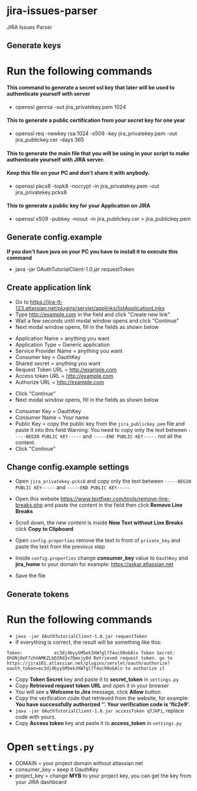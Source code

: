 # jira-issues-parser
JIRA Issues Parser

Generate keys
-------------

# Run the following commands

#### This command to generate a secret ssl key that later will be used to authenticate yourself with server
- openssl genrsa -out jira_privatekey.pem 1024

#### This to generate a public certification from your secret key for one year
- openssl req -newkey rsa:1024 -x509 -key jira_privatekey.pem -out jira_publickey.cer -days 365

#### This to generate the main file that you will be using in your script to make authenticate yourself with JIRA server.
#### Keep this file on your PC and don't share it with anybody.
- openssl pkcs8 -topk8 -nocrypt -in jira_privatekey.pem -out jira_privatekey.pcks8

#### This to generate a public key for your Application on JIRA
- openssl x509 -pubkey -noout -in jira_publickey.cer  > jira_publickey.pem

Generate config.example
-----------------------

**If you don't have java on your PC you have to install it to execute this command**

- java -jar OAuthTutorialClient-1.0.jar requestToken

Create application link
-----------------------

- Go to https://jira-tt-123.atlassian.net/plugins/servlet/applinks/listApplicationLinks
- Type http://example.com in the field and click "Create new link"
- Wait a few seconds until modal window opens and click "Continue"
- Next modal window opens, fill in the fields as shown below
* Application Name = anything you want
* Application Type = Generic application
* Service Provider Name = anything you want
* Consumer key = OauthKey
* Shared secret = anything you want
* Request Token URL = http://example.com
* Access token URL = http://example.com
* Authorize URL = http://example.com
- Click "Continue"
- Next modal window opens, fill in the fields as shown below
* Consumer Key = OauthKey
* Consumer Name = Your name
* Public Key = copy the public key from the `jira_publickey.pem` file and paste it into this field
  Warning: You need to copy only the text between `-----BEGIN PUBLIC KEY-----` and `-----END PUBLIC KEY-----` not all the content.
* Click "Continue"

Change config.example settings
------------------------------

- Open `jira_privatekey.pcks8` and copy only the text between `-----BEGIN PUBLIC KEY-----` and `-----END PUBLIC KEY-----`
- Open this website https://www.textfixer.com/tools/remove-line-breaks.php and paste the content in the field then click **Remove Line Breaks**
- Scroll down, the new content is inside **New Text without Line Breaks** click **Copy to Clipboard**
- Open `config.properties` remove the text in front of `private_key` and paste the text from the previous step
- Inside `config.properties` change **consumer_key** value to `OauthKey` and **jira_home** to your domain for example: https://askar.atlassian.net

- Save the file

Generate tokens
---------------

# Run the following commands

- `java -jar OAuthTutorialClient-1.0.jar requestToken`
- If everything is correct, the result will be something like this:

`
Token:            ec3dj4byySM5ek3XW7gl7f4oc99obAlo
Token Secret:   OhONj0eF7zhXAMKZLbD2Rd3x7Dmxjy0d
Retrieved request token. go to https://jira101.atlassian.net/plugins/servlet/oauth/authorize?oauth_token=ec3dj4byySM5ek3XW7gl7f4oc99obAlo to authorize it
`

- Copy **Token Secret** key and paste it to **secret_token** in `settings.py`
- Copy **Retrieved request token URL** and open it in your browser
- You will see a **Welcome to Jira** message, click **Allow** button
- Copy the verification code that retrieved from the website, for example: **You have successfully authorized ''. Your verification code is 'fIc2e9'.**
- `java -jar OAuthTutorialClient-1.0.jar accessToken qTJkPi`, replace code with yours.
- Copy **Access token** key and paste it to **access_token** in `settings.py`

# Open `settings.py`

- DOMAIN = your project domain without atlassian.net
- consumer_key = keep it OauthKey
- project_key = change **MYB** to your project key, you can get the key from your JIRA dashboard
